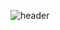 ![header](https://capsule-render.vercel.app/api?type=blur&color=0:9FBAFF,100:5C85FF&height=200&section=header&text=Yumin&fontSize=40&fontColor=111111)
